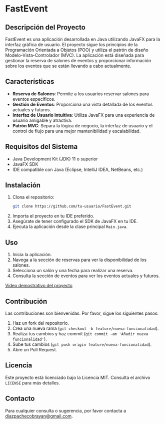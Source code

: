 # FastEvent

## Descripción del Proyecto

FastEvent es una aplicación desarrollada en Java utilizando JavaFX para la interfaz gráfica de usuario. El proyecto sigue los principios de la Programación Orientada a Objetos (POO) y utiliza el patrón de diseño Modelo-Vista-Controlador (MVC). La aplicación está diseñada para gestionar la reserva de salones de eventos y proporcionar información sobre los eventos que se están llevando a cabo actualmente.

## Características

- **Reserva de Salones**: Permite a los usuarios reservar salones para eventos específicos.
- **Gestión de Eventos**: Proporciona una vista detallada de los eventos actuales y futuros.
- **Interfaz de Usuario Intuitiva**: Utiliza JavaFX para una experiencia de usuario amigable y atractiva.
- **Patrón MVC**: Separa la lógica de negocio, la interfaz de usuario y el control de flujo para una mejor mantenibilidad y escalabilidad.

## Requisitos del Sistema

- Java Development Kit (JDK) 11 o superior
- JavaFX SDK
- IDE compatible con Java (Eclipse, IntelliJ IDEA, NetBeans, etc.)

## Instalación

1. Clona el repositorio:
   ```bash
   git clone https://github.com/tu-usuario/FastEvent.git
   ```
2. Importa el proyecto en tu IDE preferido.
3. Asegúrate de tener configurado el SDK de JavaFX en tu IDE.
4. Ejecuta la aplicación desde la clase principal `Main.java`.

## Uso

1. Inicia la aplicación.
2. Navega a la sección de reservas para ver la disponibilidad de los salones.
3. Selecciona un salón y una fecha para realizar una reserva.
4. Consulta la sección de eventos para ver los eventos actuales y futuros.

[Video demostrativo del proyecto](http://127.0.0.1:3000/project/src/main/videos/index.html)

## Contribución

Las contribuciones son bienvenidas. Por favor, sigue los siguientes pasos:

1. Haz un fork del repositorio.
2. Crea una nueva rama (`git checkout -b feature/nueva-funcionalidad`).
3. Realiza tus cambios y haz commit (`git commit -am 'Añadir nueva funcionalidad'`).
4. Sube tus cambios (`git push origin feature/nueva-funcionalidad`).
5. Abre un Pull Request.

## Licencia

Este proyecto está licenciado bajo la Licencia MIT. Consulta el archivo `LICENSE` para más detalles.

## Contacto

Para cualquier consulta o sugerencia, por favor contacta a [diazpachecobrayan@gmail.com](diazpachecobrayan@gmail.com).
